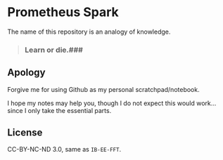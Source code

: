 Prometheus Spark
=

The name of this repository is an analogy of knowledge.

> ### Learn or die.###

Apology
-

Forgive me for using Github as my personal scratchpad/notebook.

I hope my notes may help you, though I do not expect this would work... since I only take the essential parts.


License
-

CC-BY-NC-ND 3.0, same as `IB-EE-FFT`.
